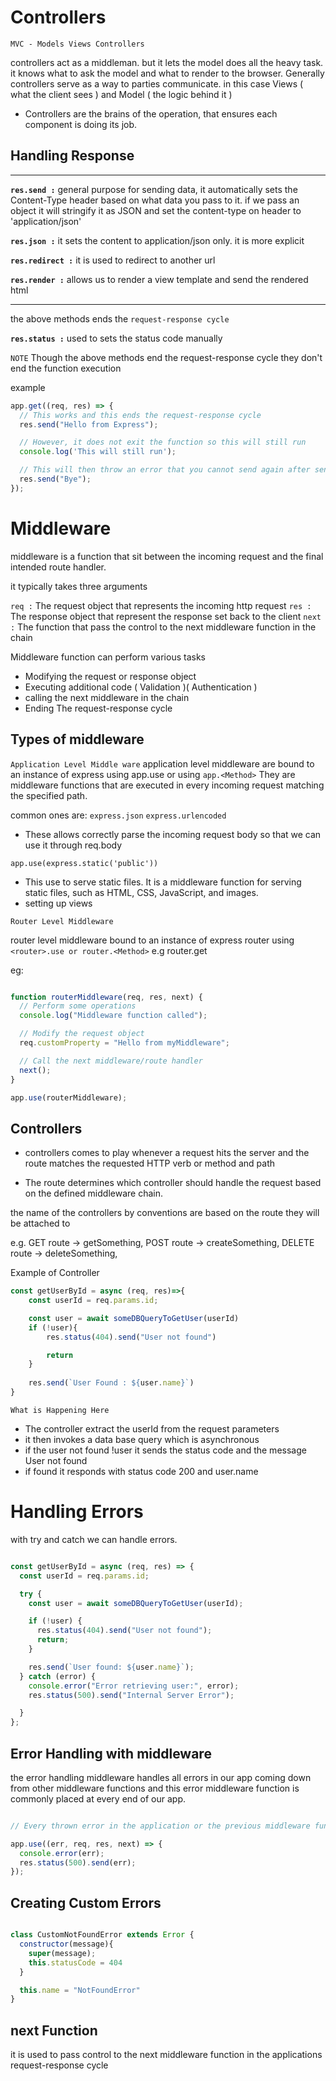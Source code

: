 # Controllers 

`MVC - Models Views Controllers`

controllers act as a middleman. but it lets the model does all the heavy task. it knows what to ask the model and what to render to the browser. Generally controllers serve as a way to parties communicate. in this case Views ( what the client sees ) and Model ( the logic behind it ) 

- Controllers are the brains of the operation, that ensures each component is doing its job. 

## Handling Response 

---

**`res.send :`** general purpose for sending data, it automatically sets the Content-Type header based on what data you pass to it. 
if we pass an object it will stringify it as JSON and set the content-type on header to 'application/json'

**`res.json :`** it sets the content to application/json only. it is more explicit 

**`res.redirect :`** it is used to redirect to another url 

**`res.render :`** allows us to render a view template and send the rendered html

---
the above methods ends the `request-response cycle`

**`res.status :`** used to sets the status code manually

`NOTE` Though the above methods end the request-response cycle they
don't end the function execution 

example 

```js
app.get((req, res) => {
  // This works and this ends the request-response cycle
  res.send("Hello from Express");

  // However, it does not exit the function so this will still run
  console.log('This will still run');

  // This will then throw an error that you cannot send again after sending to the client already
  res.send("Bye");
});

```

# Middleware 

middleware is a function that sit between the incoming request and the final intended route handler. 

it typically takes three arguments 

`req :` The request object that represents the incoming http request
`res :` The response object that represent the response set back to the client 
`next :` The function that pass the control to the next middleware function in the chain

Middleware function can perform various tasks 

- Modifying the request or response object
- Executing additional code ( Validation )( Authentication )
- calling the next middleware in the chain 
- Ending The request-response cycle

## Types of middleware 

`Application Level Middle ware`
application level middleware are bound to an instance of express using app.use or using ``app.<Method>`` They are middleware functions that are executed in every incoming request matching the specified path. 

common ones are:
`express.json`
`express.urlencoded`

- These allows correctly parse the incoming request body
so that we can use it through req.body 

`app.use(express.static('public'))`

- This use to serve static files. It is a middleware function for serving static files, such as HTML, CSS, JavaScript, and images.
- setting up views


`Router Level Middleware`

router level middleware bound to an instance of express router using `<router>.use or router.<Method>` e.g router.get

eg:
```js

function routerMiddleware(req, res, next) {
  // Perform some operations
  console.log("Middleware function called");

  // Modify the request object
  req.customProperty = "Hello from myMiddleware";

  // Call the next middleware/route handler
  next();
}

app.use(routerMiddleware);

```

## Controllers 

- controllers comes to play whenever a request hits the server and the route matches the requested HTTP verb or method and path

- The route determines which controller should handle the request based on the defined middleware chain. 

the name of the controllers by conventions are based on the route they will be attached to 

e.g. GET route -> getSomething, POST route -> createSomething, DELETE route -> deleteSomething, 

Example of Controller

```js
const getUserById = async (req, res)=>{
    const userId = req.params.id;

    const user = await someDBQueryToGetUser(userId)
    if (!user){
        res.status(404).send("User not found")

        return 
    }
    
    res.send(`User Found : ${user.name}`)
}

```

`What is Happening Here`

- The controller extract the userId from the request parameters 
- it then invokes a data base query which is asynchronous
- if the user not found !user it sends the status code and the message User not found 
- if found it responds with status code 200 and user.name

# Handling Errors 

with try and catch we can handle errors. 

```js

const getUserById = async (req, res) => {
  const userId = req.params.id;

  try {
    const user = await someDBQueryToGetUser(userId);

    if (!user) {
      res.status(404).send("User not found");
      return;
    }

    res.send(`User found: ${user.name}`);
  } catch (error) {
    console.error("Error retrieving user:", error);
    res.status(500).send("Internal Server Error");

  }
};

```
## Error Handling with middleware 

the error handling middleware handles all errors in our app coming
down from other middleware functions and this error middleware function is commonly placed at every end of our app. 

```js

// Every thrown error in the application or the previous middleware function calling `next` with an error as an argument will eventually go to this middleware function

app.use((err, req, res, next) => {
  console.error(err);
  res.status(500).send(err);
});


```


##  Creating Custom Errors

```js

class CustomNotFoundError extends Error {
  constructor(message){
    super(message);
    this.statusCode = 404
  }

  this.name = "NotFoundError"
}

```

## next Function

it is used to pass control to the next middleware function in the 
applications request-response cycle 

